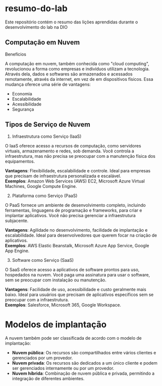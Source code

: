 # resumo-do-lab
Este repositório contém o resumo das lições aprendidas durante o desenvolvimento do lab na DIO


## Computação em Nuvem

Benefícios

A computação em nuvem, também conhecida como "cloud computing", revolucionou a forma como empresas e indivíduos utilizam a tecnologia. Através dela, dados e softwares são armazenados e acessados remotamente, através da internet, em vez de em dispositivos físicos. Essa mudança oferece uma série de vantagens:

- Economia
- Escalabilidade
- Acessibilidade
- Segurança

## Tipos de Serviço de Nuvem

1. Infraestrutura como Serviço (IaaS)

O IaaS oferece acesso a recursos de computação, como servidores virtuais, armazenamento e redes, sob demanda. Você controla a infraestrutura, mas não precisa se preocupar com a manutenção física dos equipamentos.

**Vantagens**: Flexibilidade, escalabilidade e controle. Ideal para empresas que precisam de infraestrutura personalizada e escalável. <br>
**Exemplos**: Amazon Web Services (AWS) EC2, Microsoft Azure Virtual Machines, Google Compute Engine.

2. Plataforma como Serviço (PaaS)

O PaaS fornece um ambiente de desenvolvimento completo, incluindo ferramentas, linguagens de programação e frameworks, para criar e implantar aplicativos. Você não precisa gerenciar a infraestrutura subjacente.

**Vantagens**: Agilidade no desenvolvimento, facilidade de implantação e escalabilidade. Ideal para desenvolvedores que querem focar na criação de aplicativos.<br>
**Exemplos**: AWS Elastic Beanstalk, Microsoft Azure App Service, Google App Engine.

3. Software como Serviço (SaaS)

O SaaS oferece acesso a aplicativos de software prontos para uso, hospedados na nuvem. Você paga uma assinatura para usar o software, sem se preocupar com instalação ou manutenção.

**Vantagens**: Facilidade de uso, acessibilidade e custo geralmente mais baixo. Ideal para usuários que precisam de aplicativos específicos sem se preocupar com a infraestrutura.<br>
**Exemplos**: Salesforce, Microsoft 365, Google Workspace.

# Modelos de implantação

A nuvem também pode ser classificada de acordo com o modelo de implantação:

*   **Nuvem pública**: Os recursos são compartilhados entre vários clientes e gerenciados por um provedor.
*   **Nuvem privada**: Os recursos são dedicados a um único cliente e podem ser gerenciados internamente ou por um provedor.
*   **Nuvem híbrida**: Combinação de nuvem pública e privada, permitindo a integração de diferentes ambientes.

